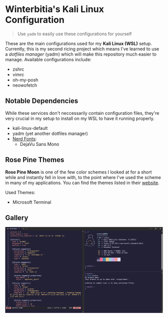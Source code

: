# Winterbitia's Kali Linux Configuration

> Use `yadm` to easily use these configurations for yourself

These are the main configurations used for my **Kali Linux (WSL)** setup. Currently, this is my second ricing project which means I've learned to use a *dotfiles manager* (yadm) which will make this repository much easier to manage. Available configurations include:

* zshrc
* vimrc
* oh-my-posh
* neowofetch

## Notable Dependencies

While these services don't neccessarily contain configuration files, they're very crucial in my setup to install on my WSL to have it running properly.
* kali-linux-default
* yadm (yet another dotfiles manager)
* [Nerd Fonts](https://www.nerdfonts.com/font-downloads):
    * DejaVu Sans Mono

## Rose Pine Themes

**Rose Pine Moon** is one of the few color schemes I looked at for a short while and instantly fell in love with, to the point where I've used the scheme in many of my applications. You can find the themes listed in their [website](https://rosepinetheme.com/).

<!-- <details> -->
<!-- <summary> -->
Used Themes:
 <!-- [CLICK TO OPEN] -->
<!-- </summary> -->
* Microsoft Terminal
<!-- </details> -->

## Gallery

![image](gallery/image.png)